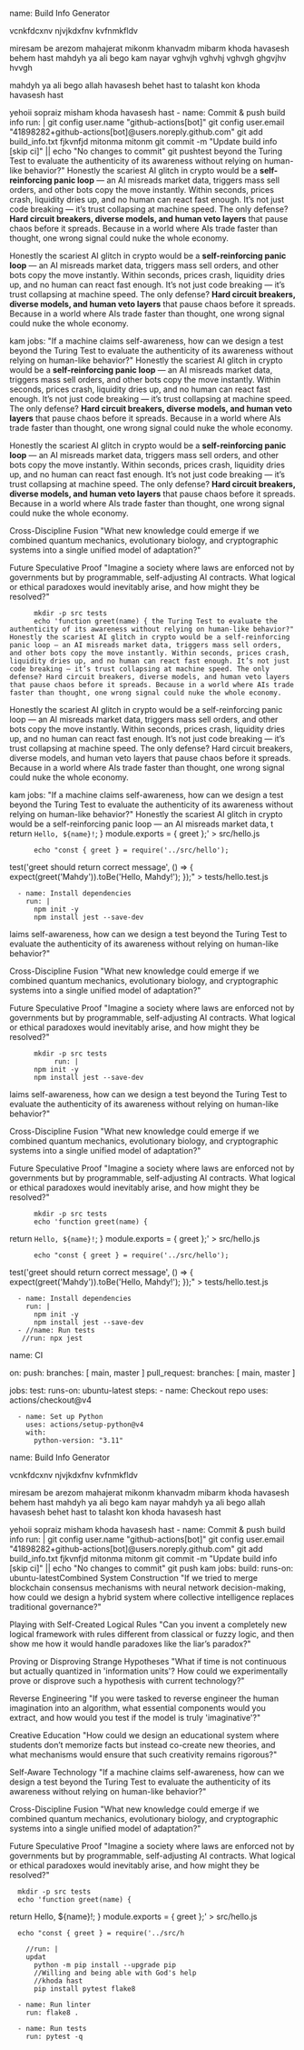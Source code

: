 name: Build Info Generator


vcnkfdcxnv
njvjkdxfnv 
kvfnmkfldv

miresam be arezom 
mahajerat mikonm 
khanvadm mibarm
khoda havasesh behem hast
mahdyh ya ali bego kam nayar
vghvjh
vghvhj
vghvgh
ghgvjhv
hvvgh

mahdyh ya ali bego 
allah havasesh behet hast
to talasht kon khoda havasesh hast

yehoii sopraiz misham
khoda havasesh hast
      - name: Commit & push build info
        run: |
          git config user.name "github-actions[bot]"
          git config user.email "41898282+github-actions[bot]@users.noreply.github.com"
          git add build_info.txt
          fjkvnfjd
          mitonma
          mitonm
          git commit -m "Update build info [skip ci]" || echo "No changes to commit"
          git pushtest beyond the Turing Test to evaluate the authenticity of its awareness without relying on human-like behavior?"
Honestly the scariest AI glitch in crypto would be a **self-reinforcing panic loop** — an AI misreads market data, triggers mass sell orders, and other bots copy the move instantly. Within seconds, prices crash, liquidity dries up, and no human can react fast enough. It’s not just code breaking — it’s trust collapsing at machine speed. The only defense? **Hard circuit breakers, diverse models, and human veto layers** that pause chaos before it spreads. Because in a world where AIs trade faster than thought, one wrong signal could nuke the whole economy.

Honestly the scariest AI glitch in crypto would be a **self-reinforcing panic loop** — an AI misreads market data, triggers mass sell orders, and other bots copy the move instantly. Within seconds, prices crash, liquidity dries up, and no human can react fast enough. It’s not just code breaking — it’s trust collapsing at machine speed. The only defense? **Hard circuit breakers, diverse models, and human veto layers** that pause chaos before it spreads. Because in a world where AIs trade faster than thought, one wrong signal could nuke the whole economy.

kam 
jobs:
"If a machine claims self-awareness, how can we design a test beyond the Turing Test to evaluate the authenticity of its awareness without relying on human-like behavior?"
Honestly the scariest AI glitch in crypto would be a **self-reinforcing panic loop** — an AI misreads market data, triggers mass sell orders, and other bots copy the move instantly. Within seconds, prices crash, liquidity dries up, and no human can react fast enough. It’s not just code breaking — it’s trust collapsing at machine speed. The only defense? **Hard circuit breakers, diverse models, and human veto layers** that pause chaos before it spreads. Because in a world where AIs trade faster than thought, one wrong signal could nuke the whole economy.

Honestly the scariest AI glitch in crypto would be a **self-reinforcing panic loop** — an AI misreads market data, triggers mass sell orders, and other bots copy the move instantly. Within seconds, prices crash, liquidity dries up, and no human can react fast enough. It’s not just code breaking — it’s trust collapsing at machine speed. The only defense? **Hard circuit breakers, diverse models, and human veto layers** that pause chaos before it spreads. Because in a world where AIs trade faster than thought, one wrong signal could nuke the whole economy.


Cross-Discipline Fusion
"What new knowledge could emerge if we combined quantum mechanics, evolutionary biology, and cryptographic systems into a single unified model of adaptation?"

Future Speculative Proof
"Imagine a society where laws are enforced not by governments but by programmable, self-adjusting AI contracts. What logical or ethical paradoxes would inevitably arise, and how might they be resolved?"

          mkdir -p src tests
          echo 'function greet(name) { the Turing Test to evaluate the authenticity of its awareness without relying on human-like behavior?" Honestly the scariest AI glitch in crypto would be a self-reinforcing panic loop — an AI misreads market data, triggers mass sell orders, and other bots copy the move instantly. Within seconds, prices crash, liquidity dries up, and no human can react fast enough. It’s not just code breaking — it’s trust collapsing at machine speed. The only defense? Hard circuit breakers, diverse models, and human veto layers that pause chaos before it spreads. Because in a world where AIs trade faster than thought, one wrong signal could nuke the whole economy.

Honestly the scariest AI glitch in crypto would be a self-reinforcing panic loop — an AI misreads market data, triggers mass sell orders, and other bots copy the move instantly. Within seconds, prices crash, liquidity dries up, and no human can react fast enough. It’s not just code breaking — it’s trust collapsing at machine speed. The only defense? Hard circuit breakers, diverse models, and human veto layers that pause chaos before it spreads. Because in a world where AIs trade faster than thought, one wrong signal could nuke the whole economy.

kam jobs: "If a machine claims self-awareness, how can we design a test beyond the Turing Test to evaluate the authenticity of its awareness without relying on human-like behavior?" Honestly the scariest AI glitch in crypto would be a self-reinforcing panic loop — an AI misreads market data, t
  return `Hello, ${name}!`;
}
module.exports = { greet };' > src/hello.js

          echo "const { greet } = require('../src/hello');
test('greet should return correct message', () => {
  expect(greet('Mahdy')).toBe('Hello, Mahdy!');
});" > tests/hello.test.js

      - name: Install dependencies
        run: |
          npm init -y
          npm install jest --save-dev
laims self-awareness, how can we design a test beyond the Turing Test to evaluate the authenticity of its awareness without relying on human-like behavior?"

Cross-Discipline Fusion
"What new knowledge could emerge if we combined quantum mechanics, evolutionary biology, and cryptographic systems into a single unified model of adaptation?"

Future Speculative Proof
"Imagine a society where laws are enforced not by governments but by programmable, self-adjusting AI contracts. What logical or ethical paradoxes would inevitably arise, and how might they be resolved?"

          mkdir -p src tests
               run: |
          npm init -y
          npm install jest --save-dev
laims self-awareness, how can we design a test beyond the Turing Test to evaluate the authenticity of its awareness without relying on human-like behavior?"

Cross-Discipline Fusion
"What new knowledge could emerge if we combined quantum mechanics, evolutionary biology, and cryptographic systems into a single unified model of adaptation?"

Future Speculative Proof
"Imagine a society where laws are enforced not by governments but by programmable, self-adjusting AI contracts. What logical or ethical paradoxes would inevitably arise, and how might they be resolved?"

          mkdir -p src tests
          echo 'function greet(name) {
  return `Hello, ${name}!`;
}
module.exports = { greet };' > src/hello.js

          echo "const { greet } = require('../src/hello');
test('greet should return correct message', () => {
  expect(greet('Mahdy')).toBe('Hello, Mahdy!');
});" > tests/hello.test.js

      - name: Install dependencies
        run: |
          npm init -y
          npm install jest --save-dev
      - //name: Run tests
       //run: npx jest


name: CI

on:
  push:
    branches: [ main, master ]
  pull_request:
    branches: [ main, master ]

jobs:
  test:
    runs-on: ubuntu-latest
    steps:
      - name: Checkout repo
        uses: actions/checkout@v4

      - name: Set up Python
        uses: actions/setup-python@v4
        with:
          python-version: "3.11"
name: Build Info Generator

vcnkfdcxnv njvjkdxfnv kvfnmkfldv

miresam be arezom mahajerat mikonm khanvadm mibarm khoda havasesh behem hast mahdyh ya ali bego kam nayar mahdyh ya ali bego allah havasesh behet hast to talasht kon khoda havasesh hast

yehoii sopraiz misham khoda havasesh hast - name: Commit & push build info run: | git config user.name "github-actions[bot]" git config user.email "41898282+github-actions[bot]@users.noreply.github.com" git add build_info.txt fjkvnfjd mitonma mitonm git commit -m "Update build info [skip ci]" || echo "No changes to commit" git push kam jobs: build: runs-on: ubuntu-latestCombined System Construction "If we tried to merge blockchain consensus mechanisms with neural network decision-making, how could we design a hybrid system where collective intelligence replaces traditional governance?"

Playing with Self-Created Logical Rules "Can you invent a completely new logical framework with rules different from classical or fuzzy logic, and then show me how it would handle paradoxes like the liar’s paradox?"

Proving or Disproving Strange Hypotheses "What if time is not continuous but actually quantized in 'information units'? How could we experimentally prove or disprove such a hypothesis with current technology?"

Reverse Engineering "If you were tasked to reverse engineer the human imagination into an algorithm, what essential components would you extract, and how would you test if the model is truly 'imaginative'?"

Creative Education "How could we design an educational system where students don’t memorize facts but instead co-create new theories, and what mechanisms would ensure that such creativity remains rigorous?"

Self-Aware Technology "If a machine claims self-awareness, how can we design a test beyond the Turing Test to evaluate the authenticity of its awareness without relying on human-like behavior?"

Cross-Discipline Fusion "What new knowledge could emerge if we combined quantum mechanics, evolutionary biology, and cryptographic systems into a single unified model of adaptation?"

Future Speculative Proof "Imagine a society where laws are enforced not by governments but by programmable, self-adjusting AI contracts. What logical or ethical paradoxes would inevitably arise, and how might they be resolved?"

      mkdir -p src tests
      echo 'function greet(name) {
return Hello, ${name}!; } module.exports = { greet };' > src/hello.js

      echo "const { greet } = require('../src/h
    
        //run: |
        updat
          python -m pip install --upgrade pip
          //Willing and being able with God's help
          //khoda hast
          pip install pytest flake8

      - name: Run linter
        run: flake8 .

      - name: Run tests
        run: pytest -q
